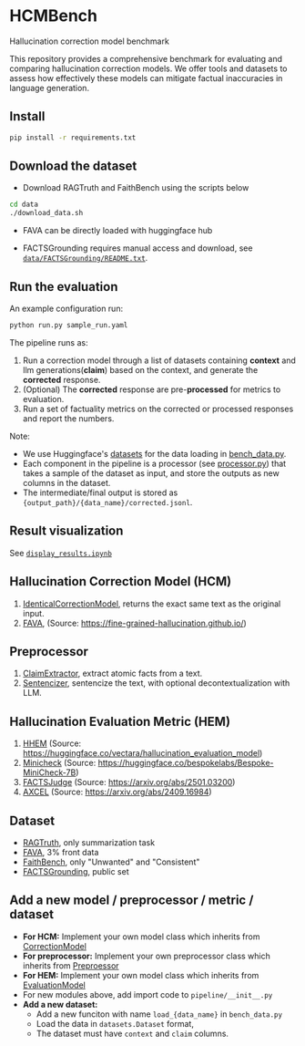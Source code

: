 # HCMBench
Hallucination correction model benchmark

This repository provides a comprehensive benchmark for evaluating and comparing hallucination correction models. 
We offer tools and datasets to assess how effectively these models can mitigate factual inaccuracies in language generation.

## Install
```bash
pip install -r requirements.txt
```

## Download the dataset
- Download RAGTruth and FaithBench using the scripts below
```bash
cd data
./download_data.sh
```

- FAVA can be directly loaded with huggingface hub

- FACTSGrounding requires manual access and download, see [`data/FACTSGrounding/README.txt`](data/FACTSGrounding/README.txt).

## Run the evaluation 
An example configuration run:
```bash
python run.py sample_run.yaml
```

The pipeline runs as:
1. Run a correction model through a list of datasets containing **context** and llm generations(**claim**) based on the context, and generate the **corrected** response.
2. (Optional) The **corrected** response are pre-**processed** for metrics to evaluation.
3. Run a set of factuality metrics on the corrected or processed responses and report the numbers. 

Note:
- We use Huggingface's [datasets](https://huggingface.co/docs/datasets/en/index) for the data loading in [bench_data.py](bench_data.py).
- Each component in the pipeline is a processor (see [processor.py](pipeline/processor.py)) that takes a sample of the dataset as input, and store the outputs as new columns in the dataset. 
- The intermediate/final output is stored as `{output_path}/{data_name}/corrected.jsonl`.

## Result visualization
See [``display_results.ipynb``](display_results.ipynb)

## Hallucination Correction Model (HCM)
1. [IdenticalCorrectionModel](pipeline/correction/correction_model.py), returns the exact same text as the original input.
2. [FAVA](pipeline/correction/fava.py), (Source: https://fine-grained-hallucination.github.io/)

## Preprocessor
1. [ClaimExtractor](pipeline/preprocess/claim_extraction.py), extract atomic facts from a text.
2. [Sentencizer](pipeline/preprocess/sentence_split.py), sentencize the text, with optional decontextualization with LLM.

## Hallucination Evaluation Metric (HEM)
1. [HHEM](pipeline/evaluation/hhem.py) (Source: https://huggingface.co/vectara/hallucination_evaluation_model)
2. [Minicheck](pipeline/evaluation/minicheck.py) (Source: https://huggingface.co/bespokelabs/Bespoke-MiniCheck-7B)
3. [FACTSJudge](pipeline/evaluation/factsgrounding.py) (Source: https://arxiv.org/abs/2501.03200)
4. [AXCEL](pipeline/evaluation/axcel.py) (Source: https://arxiv.org/abs/2409.16984)

## Dataset
 - [RAGTruth](https://github.com/ParticleMedia/RAGTruth), only summarization task
 - [FAVA](https://huggingface.co/datasets/fava-uw/fava-data), 3% front data
 - [FaithBench](https://github.com/vectara/FaithBench), only "Unwanted" and "Consistent"
 - [FACTSGrounding](https://www.kaggle.com/datasets/deepmind/facts-grounding-examples), public set

## Add a new model / preprocessor / metric / dataset
- **For HCM:** Implement your own model class which inherits from [CorrectionModel](pipeline/correction/correction_model.py)
- **For preprocessor:** Implement your own preprocessor class which inherits from [Preproessor](pipeline/preprocess/preprocessor.py)
- **For HEM:** Implement your own model class which inherits from [EvaluationModel](pipeline/evaluation/evaluator.py)
- For new modules above, add import code to ``pipeline/__init__.py``
- **Add a new dataset:**
    - Add a new funciton with name ``load_{data_name}`` in ``bench_data.py``
    - Load the data in ``datasets.Dataset`` format, 
    - The dataset must have ``context`` and ``claim`` columns.

